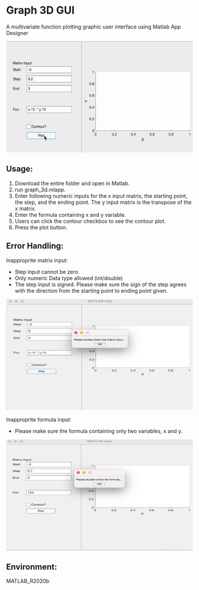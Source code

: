 # Graph 3D GUI
A multivariate function plotting graphic user interface using Matlab App Designer <br />

<img src="https://github.com/yyydky/graph_3d_gui/blob/master/demo.gif" width="600" height="300">

## Usage:
1. Download the entire folder and open in Matlab.
2. run graph_3d.mlapp.
3. Enter following numeric inputs for the x input matrix, the starting point, the step, and the ending point. The y input matrix is the transpose of the x matrix.
4. Enter the formula containing x and y variable.
4. Users can click the contour checkbox to see the contour plot.
5. Press the plot button.

## Error Handling:
Inapproprite matrix input: 
- Step input cannot be zero. 
- Only numeric Data type allowed (int/double)
- The step input is signed. Please make sure the sign of the step agrees with the direction from the starting point to ending point given.

<img src="https://github.com/yyydky/graph_3d_gui/blob/master/input_err.png" width="600" height="300">

Inapproprite formula input: 
- Please make sure the formula containing only two variables, x and y.

<img src="https://github.com/yyydky/graph_3d_gui/blob/master/fcn_err.png" width="600" height="300">

## Environment:
MATLAB_R2020b
